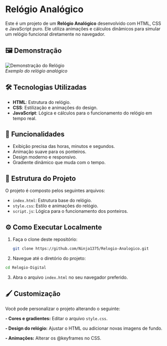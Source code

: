 # Relógio Analógico

Este é um projeto de um **Relógio Analógico** desenvolvido com HTML, CSS e JavaScript puro. Ele utiliza animações e cálculos dinâmicos para simular um relógio funcional diretamente no navegador.

## 🖼️ Demonstração

![Demonstração do Relógio](https://i.ibb.co/xqcFrw6/time.png)  
*Exemplo do relógio analógico*

## 🛠️ Tecnologias Utilizadas

- **HTML**: Estrutura do relógio.
- **CSS**: Estilização e animações do design.
- **JavaScript**: Lógica e cálculos para o funcionamento do relógio em tempo real.

## 🚀 Funcionalidades

- Exibição precisa das horas, minutos e segundos.
- Animação suave para os ponteiros.
- Design moderno e responsivo.
- Gradiente dinâmico que muda com o tempo.

## 📁 Estrutura do Projeto

O projeto é composto pelos seguintes arquivos:

- `index.html`: Estrutura base do relógio.
- `style.css`: Estilo e animações do relógio.
- `script.js`: Lógica para o funcionamento dos ponteiros.

## ⚙️ Como Executar Localmente

1. Faça o clone deste repositório:
   ```bash
   git clone https://github.com/Ninja1375/Relogio-Analogico.git
   ```

2. Navegue até o diretório do projeto:
```bash
cd Relogio-Digital
```

3. Abra o arquivo `index.html` no seu navegador preferido.

## 🖌️ Customização

Você pode personalizar o projeto alterando o seguinte:

**- Cores e gradientes:** Editar o arquivo `style.css`.

**- Design do relógio:** Ajustar o HTML ou adicionar novas imagens de fundo.

**- Animações:** Alterar os @keyframes no CSS.
